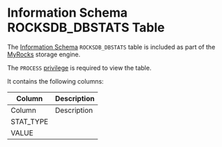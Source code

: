 # Information Schema ROCKSDB_DBSTATS Table

The [Information Schema](/en/information_schema/) `ROCKSDB_DBSTATS` table is included as part of the [MyRocks](../../../../../../../storage-engines/myrocks/myrocks-and-replication.md) storage engine.

The `PROCESS` [privilege](../../../../../account-management-sql-commands/grant.md) is required to view the table.

It contains the following columns:

| Column | Description |
| --- | --- |
| Column | Description |
| STAT_TYPE | |
| VALUE | |